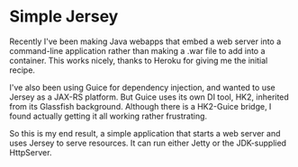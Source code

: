 Simple Jersey
=============

Recently I've been making Java webapps that embed a web server into a command-line application rather than making a .war file to add into a container. This works nicely, thanks to Heroku for giving me the initial recipe.

I've also been using Guice for dependency injection, and wanted to use Jersey as a JAX-RS platform. But Guice uses its own DI tool, HK2, inherited from its Glassfish background. Although there is a HK2-Guice bridge, I found actually getting it all working rather frustrating.

So this is my end result, a simple application that starts a web server and uses Jersey to serve resources. It can run either Jetty or the JDK-supplied HttpServer.
